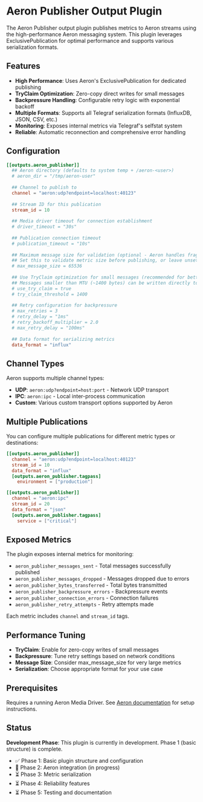 # Aeron Publisher Output Plugin

The Aeron Publisher output plugin publishes metrics to Aeron streams using the high-performance Aeron messaging system. This plugin leverages ExclusivePublication for optimal performance and supports various serialization formats.

## Features

- **High Performance**: Uses Aeron's ExclusivePublication for dedicated publishing
- **TryClaim Optimization**: Zero-copy direct writes for small messages
- **Backpressure Handling**: Configurable retry logic with exponential backoff
- **Multiple Formats**: Supports all Telegraf serialization formats (InfluxDB, JSON, CSV, etc.)
- **Monitoring**: Exposes internal metrics via Telegraf's selfstat system
- **Reliable**: Automatic reconnection and comprehensive error handling

## Configuration

```toml
[[outputs.aeron_publisher]]
  ## Aeron directory (defaults to system temp + /aeron-<user>)
  # aeron_dir = "/tmp/aeron-user"
  
  ## Channel to publish to
  channel = "aeron:udp?endpoint=localhost:40123"
  
  ## Stream ID for this publication
  stream_id = 10
  
  ## Media driver timeout for connection establishment
  # driver_timeout = "30s"
  
  ## Publication connection timeout
  # publication_timeout = "10s"
  
  ## Maximum message size for validation (optional - Aeron handles fragmentation automatically)
  ## Set this to validate metric size before publishing, or leave unset to allow any size
  # max_message_size = 65536
  
  ## Use TryClaim optimization for small messages (recommended for better performance)
  ## Messages smaller than MTU (~1400 bytes) can be written directly to term buffer
  # use_try_claim = true
  # try_claim_threshold = 1400
  
  ## Retry configuration for backpressure
  # max_retries = 3
  # retry_delay = "1ms"
  # retry_backoff_multiplier = 2.0
  # max_retry_delay = "100ms"
  
  ## Data format for serializing metrics
  data_format = "influx"
```

## Channel Types

Aeron supports multiple channel types:

- **UDP**: `aeron:udp?endpoint=host:port` - Network UDP transport
- **IPC**: `aeron:ipc` - Local inter-process communication
- **Custom**: Various custom transport options supported by Aeron

## Multiple Publications

You can configure multiple publications for different metric types or destinations:

```toml
[[outputs.aeron_publisher]]
  channel = "aeron:udp?endpoint=localhost:40123"
  stream_id = 10
  data_format = "influx"
  [outputs.aeron_publisher.tagpass]
    environment = ["production"]

[[outputs.aeron_publisher]]
  channel = "aeron:ipc"
  stream_id = 20
  data_format = "json"
  [outputs.aeron_publisher.tagpass]
    service = ["critical"]
```

## Exposed Metrics

The plugin exposes internal metrics for monitoring:

- `aeron_publisher_messages_sent` - Total messages successfully published
- `aeron_publisher_messages_dropped` - Messages dropped due to errors
- `aeron_publisher_bytes_transferred` - Total bytes transmitted
- `aeron_publisher_backpressure_errors` - Backpressure events
- `aeron_publisher_connection_errors` - Connection failures
- `aeron_publisher_retry_attempts` - Retry attempts made

Each metric includes `channel` and `stream_id` tags.

## Performance Tuning

- **TryClaim**: Enable for zero-copy writes of small messages
- **Backpressure**: Tune retry settings based on network conditions
- **Message Size**: Consider max_message_size for very large metrics
- **Serialization**: Choose appropriate format for your use case

## Prerequisites

Requires a running Aeron Media Driver. See [Aeron documentation](https://github.com/real-logic/aeron) for setup instructions.

## Status

**Development Phase**: This plugin is currently in development. Phase 1 (basic structure) is complete.

- ✅ Phase 1: Basic plugin structure and configuration
- 🚧 Phase 2: Aeron integration (in progress)
- ⏳ Phase 3: Metric serialization
- ⏳ Phase 4: Reliability features
- ⏳ Phase 5: Testing and documentation
